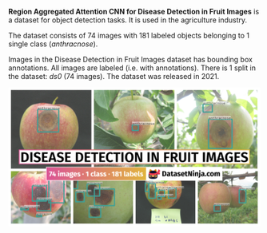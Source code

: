 **Region Aggregated Attention CNN for Disease Detection in Fruit Images** is a dataset for object detection tasks. It is used in the agriculture industry.

The dataset consists of 74 images with 181 labeled objects belonging to 1 single class (*anthracnose*).

Images in the Disease Detection in Fruit Images dataset has bounding box annotations. All images are labeled (i.e. with annotations). There is 1 split in the dataset: *ds0* (74 images). The dataset was released in 2021.

<img src="https://github.com/dataset-ninja/disease-detection-in-fruit-images/raw/main/visualizations/poster.png">
